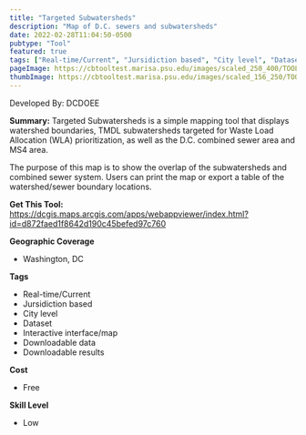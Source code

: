 ```yaml
---
title: "Targeted Subwatersheds"
description: "Map of D.C. sewers and subwatersheds"
date: 2022-02-28T11:04:50-0500
pubtype: "Tool"
featured: true
tags: ["Real-time/Current", "Jursidiction based", "City level", "Dataset", "Interactive interface/map", "Downloadable data", "Downloadable results"]
pageImage: https://cbtooltest.marisa.psu.edu/images/scaled_250_400/TOOLID_82.0_ScreenCapture-1.png
thumbImage: https://cbtooltest.marisa.psu.edu/images/scaled_156_250/TOOLID_82.0_ScreenCapture-1.png
---
```

Developed By: DCDOEE

**Summary:** Targeted Subwatersheds is a simple mapping tool that displays watershed boundaries, TMDL subwatersheds targeted for Waste Load Allocation (WLA) prioritization, as well as the D.C. combined sewer area and MS4 area. 

The purpose of this map is to show the overlap of the subwatersheds and combined sewer system. Users can print the map or export a table of the watershed/sewer boundary locations.


__**Get This Tool:**__ https://dcgis.maps.arcgis.com/apps/webappviewer/index.html?id=d872faed1f8642d190c45befed97c760


__**Geographic Coverage**__
- Washington, DC

__**Tags**__
-  Real-time/Current
-  Jursidiction based
-  City level
-  Dataset
-  Interactive interface/map
-  Downloadable data
-  Downloadable results

__**Cost**__
- Free

__**Skill Level**__
- Low
